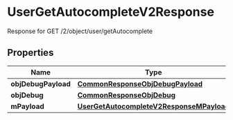 

# UserGetAutocompleteV2Response

Response for GET /2/object/user/getAutocomplete

## Properties

| Name | Type | Description | Notes |
|------------ | ------------- | ------------- | -------------|
|**objDebugPayload** | [**CommonResponseObjDebugPayload**](CommonResponseObjDebugPayload.md) |  |  |
|**objDebug** | [**CommonResponseObjDebug**](CommonResponseObjDebug.md) |  |  [optional] |
|**mPayload** | [**UserGetAutocompleteV2ResponseMPayload**](UserGetAutocompleteV2ResponseMPayload.md) |  |  |



